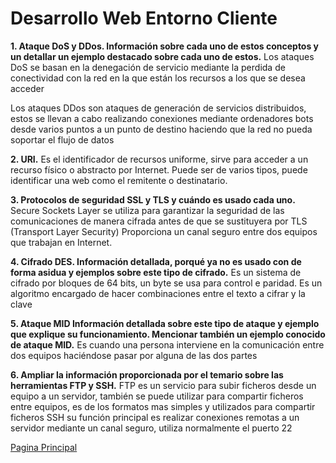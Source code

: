 # Desarrollo Web Entorno Cliente

**1.  Ataque DoS y DDos. Información sobre cada uno de estos conceptos y un detallar un ejemplo destacado sobre cada uno de estos.**
	Los ataques DoS se basan en la denegación de servicio mediante la perdida de conectividad con la red en la que están los recursos a los que se desea acceder

   Los ataques DDos son ataques de generación de servicios distribuidos, estos se llevan a cabo realizando conexiones mediante ordenadores bots desde varios puntos a un punto de destino haciendo que la red no pueda soportar el flujo de datos 

**2.  URI.**
	Es el identificador de recursos uniforme, sirve para acceder a un recurso físico o abstracto por Internet. Puede ser de varios tipos, puede identificar una web como el remitente o destinatario.


**3.  Protocolos de seguridad SSL y TLS y cuándo es usado cada uno.**
Secure Sockets Layer se utiliza para garantizar la seguridad de las comunicaciones de manera cifrada antes de que se sustituyera por TLS (Transport Layer Security)
Proporciona un canal seguro entre dos equipos que trabajan en Internet.


**4.  Cifrado DES. Información detallada, porqué ya no es usado con de forma asidua y ejemplos sobre este tipo de cifrado.**
	Es un sistema de cifrado por bloques de 64 bits, un byte se usa para control e paridad. Es un algoritmo encargado de hacer combinaciones entre el texto a cifrar y la clave 


**5.  Ataque MID Información detallada sobre este tipo de ataque y ejemplo que explique su funcionamiento. Mencionar también un ejemplo conocido de ataque MID.**
 Es cuando una persona interviene en la comunicación entre dos equipos haciéndose pasar por alguna de las dos partes


**6.  Ampliar la información proporcionada por el temario sobre las herramientas FTP y SSH.**
FTP es un servicio para subir ficheros desde un equipo a un servidor, también se puede utilizar para compartir ficheros entre equipos, es de los formatos mas simples y utilizados para compartir ficheros 
SSH su función principal es realizar conexiones remotas a un servidor mediante un canal seguro, utiliza normalmente el puerto 22

<a href= 'README.md'>Pagina Principal</a>



```
